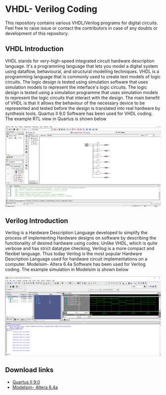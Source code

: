 # VHDL- Verilog Coding

This repository contains various VHDL/Verilog programs for digital circuits. Feel free to raise issue or contact the contributors in case of any doubts or development of this repository.

## VHDL Introduction
VHDL stands for very-high-speed integrated circuit hardware description language. It's a programming language that lets you model a digital system using dataflow, behavioural, and structural modelling techniques. VHDL is a programming language that is commonly used to create text models of logic circuits. The logic design is tested using simulation software that uses simulation models to represent the interface's logic circuits. The logic design is tested using a simulation programme that uses simulation models to represent the logic circuits that interact with the design. The main benefit of VHDL is that it allows the behaviour of the necessary device to be represented and tested before the design is translated into real hardware by synthesis tools.
Quartus II 9.0 Software has been used for VHDL coding. The example RTL view in Quartus is shown below

![](Media/RTL_view.png)

## Verilog Introduction
Verilog is a Hardware Description Language developed to simplify the process of implementing Hardware designs on software by describing the functionality of desired hardware using codes. Unlike VHDL, which is quite verbose and has strict datatype checking, Verilog is a more compact and flexibel language. Thus today Verilog is the most popular Hardware Description Language used for hardware circuit implementations on a computer.
Modelsim- Altera 6.4a Software has been used for Verilog coding. The example simulation in Modelsim is shown below

![](Media/FA_dataflow_sim.png)


## Download links
* [Quartus II 9.0](https://fpgasoftware.intel.com/13.0sp1/?edition=web)
* [Modelsim- Altera 6.4a](https://drive.google.com/uc?id=1bRwvnQrGw0gavGml-SpD0AZFAumdPXTg&export=download)
